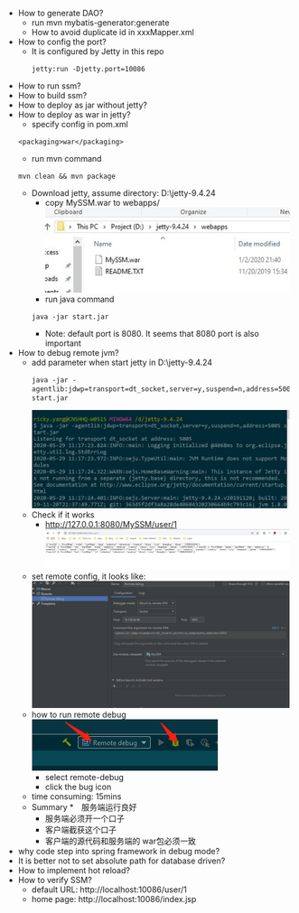 * How to generate DAO?
  * run mvn mybatis-generator:generate
  * How to avoid duplicate id in xxxMapper.xml
* How to config the port?
    * It is configured by Jetty in this repo
      ```
      jetty:run -Djetty.port=10086
      ``` 
* How to run ssm?
* How to build ssm?
* How to deploy as  jar without jetty? 
* How to deploy as war in jetty? 
    * specify config in pom.xml
    ```
    <packaging>war</packaging>
    ```
    * run mvn command
    ```
    mvn clean && mvn package
    ```
    * Download jetty, assume directory: D:\jetty-9.4.24
      * copy MySSM.war to webapps/
      ![avatar](imgs/war-in-jetty.JPG)
      * run java command
      ````
      java -jar start.jar
      ````
      * Note: default port is 8080. It seems that 8080 port is also important
* How to debug remote jvm?
    * add parameter when start jetty in D:\jetty-9.4.24
        ```
        java -jar -agentlib:jdwp=transport=dt_socket,server=y,suspend=n,address=5005 start.jar
       ```
       ![avatar](imgs/java-agentlib.JPG)
    * Check if it works
        * http://127.0.0.1:8080/MySSM/user/1
        ![avatar](imgs/browser-result.JPG)
    * set remote config, it looks like:
       ![avatar](imgs/intellij-remote-debug.JPG)
    * how to run remote debug
        ![avatar](imgs/remote-debug.png)
        * select remote-debug
        * click the bug icon
    * time consuming: 15mins
    *  Summary
        *　服务端运行良好
        *  服务端必须开一个口子
        *  客户端截获这个口子
        *  客户端的源代码和服务端的 war包必须一致
* why code step into spring framework in debug mode?
* It is better not to set absolute path for database driven?  
* How to implement hot reload?
* How to verify SSM?
  * default URL: http://localhost:10086/user/1
  * home page: http://localhost:10086/index.jsp
